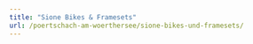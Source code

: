 ```yaml
---
title: "Sione Bikes & Framesets"
url: /poertschach-am-woerthersee/sione-bikes-und-framesets/
---
```

